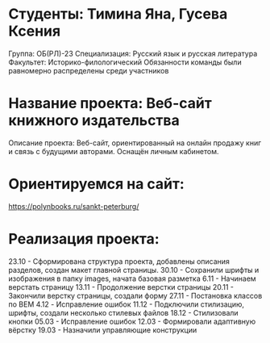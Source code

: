# Студенты: Тимина Яна, Гусева Ксения
Группа: ОБ(РЛ)-23
Специализация: Русский язык и русская литература
Факультет: Историко-филологический
Обязанности команды были равномерно распределены среди участников
# Название проекта: Веб-сайт книжного издательства
Описание проекта: Веб-сайт, ориентированный на онлайн продажу книг и связь с будущими авторами. Оснащён личным кабинетом.
# Ориентируемся на сайт: 
https://polynbooks.ru/sankt-peterburg/
# Реализация проекта: 
23.10 - Сформирована структура проекта, добавлены описания разделов, создан макет главной страницы.
30.10 - Сохранили шрифты и изображения в папку images, начата базовая разметка
6.11 - Начинаем верстать страницу
13.11 - Продолжение верстки страницы
20.11 -  Закончили верстку страницы, создали форму
27.11 - Постановка классов по BEM
4.12 - Исправление ошибок 
11.12 - Подключили стилизацию, шрифты, создали несколько стилевых файлов
18.12 - Стилизовали кнопки 
05.03 - Исправление ошибок
12.03 - Формировали адаптивную вёрстку
19.03 - Назначили управляющие конструкции